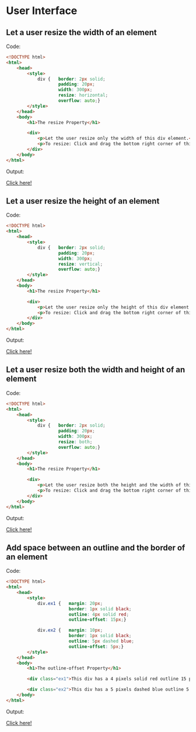 # User Interface

## Let a user resize the width of an element

Code: 

```html
<!DOCTYPE html>
<html>
    <head>
        <style> 
            div {   border: 2px solid;
                    padding: 20px; 
                    width: 300px;
                    resize: horizontal;
                    overflow: auto;}
        </style>
    </head>
    <body>
        <h1>The resize Property</h1>

        <div>
            <p>Let the user resize only the width of this div element.</p>
            <p>To resize: Click and drag the bottom right corner of this div element.</p>
        </div>
    </body>
</html>
```

Output:

[Click here!](./User_Interface/Example_1.html)

## Let a user resize the height of an element

Code: 

```html
<!DOCTYPE html>
<html>
    <head>
        <style> 
            div {   border: 2px solid;
                    padding: 20px; 
                    width: 300px;
                    resize: vertical;
                    overflow: auto;}
        </style>
    </head>
    <body>
        <h1>The resize Property</h1>

        <div>
            <p>Let the user resize only the height of this div element.</p>
            <p>To resize: Click and drag the bottom right corner of this div element.</p>
        </div>
    </body>
</html>
```

Output:

[Click here!](./User_Interface/Example_2.html)

## Let a user resize both the width and height of an element

Code: 

```html
<!DOCTYPE html>
<html>
    <head>
        <style> 
            div {   border: 2px solid;
                    padding: 20px; 
                    width: 300px;
                    resize: both;
                    overflow: auto;}
        </style>
    </head>
    <body>
        <h1>The resize Property</h1>

        <div>
            <p>Let the user resize both the height and the width of this div element.</p>
            <p>To resize: Click and drag the bottom right corner of this div element.</p>
        </div>
    </body>
</html>
```

Output:

[Click here!](./User_Interface/Example_3.html)

## Add space between an outline and the border of an element

Code: 

```html
<!DOCTYPE html>
<html>
    <head>
        <style> 
            div.ex1 {   margin: 20px;
                        border: 1px solid black;
                        outline: 4px solid red;
                        outline-offset: 15px;} 

            div.ex2 {   margin: 10px;
                        border: 1px solid black;
                        outline: 5px dashed blue;
                        outline-offset: 5px;} 
        </style>
    </head>
    <body>
        <h1>The outline-offset Property</h1>

        <div class="ex1">This div has a 4 pixels solid red outline 15 pixels outside the border edge.</div><br>

        <div class="ex2">This div has a 5 pixels dashed blue outline 5 pixels outside the border edge.</div>
    </body>
</html>
```

Output:

[Click here!](./User_Interface/Example_4.html)